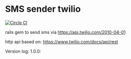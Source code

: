 # SMS sender twilio

[![Circle CI](https://circleci.com/gh/MJ-Ghorbanalibeik/sms_sender_twilio.svg?style=svg)](https://circleci.com/gh/MJ-Ghorbanalibeik/sms_sender_twilio)

rails gem to send sms via https://api.twilio.com/2010-04-01

http api based on: 
https://www.twilio.com/docs/api/rest

Version log:
  1.0.0: 
